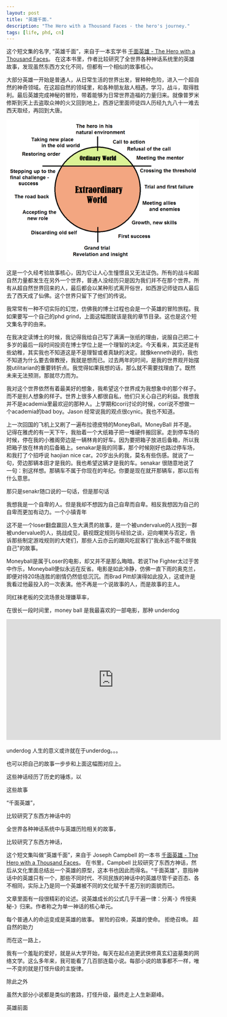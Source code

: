 ```yaml
---
layout: post
title: "英雄千面."
description: "The Hero with a Thousand Faces - the hero's journey."
tags: [life, phd, cn]
---
```


这个短文集的名字, “英雄千面”，来自于一本玄学书 [千面英雄 - The Hero with a Thousand Faces](https://www.amazon.com/Thousand-Faces-Collected-Joseph-Campbell/dp/1577315936/)。 在这本书里，作者比较研究了全世界各种神话系统里的英雄故事，发现虽然东西方文化不同，但都有一个相似的故事核心。

大部分英雄一开始是普通人，从日常生活的世界出发，冒种种危险，进入一个超自然的神奇领域。在这超自然的领域里，和各种朋友敌人相遇，学习，战斗，取得胜利。最后英雄完成神秘的冒险，带着能够为日常世界造福的力量归来。就像普罗米修斯到天上去盗取众神的火又回到地上，西游记里面师徒四人历经九九八十一难去西天取经，再回到大唐。

<img src="/resources/the_hero_journey.png" alt="hero journey"/> 

这是一个久经考验故事核心，因为它让人心生憧憬且又无法证伪。所有的战斗和超自然力量都发生在另外一个世界，普通人没经历只是因为我们并不在那个世界。所有从超自然世界回来的人，最后都会以某种形式离开俗世，如西游记师徒四人最后去了西天成了仙佛。这个世界只留下了他们的传说。

我常常有一种不切实际的幻觉，仿佛我的博士过程也会是一个英雄的冒险旅程。我如果要写一个自己的phd grind，上面这幅图就该是我的章节目录。这也是这个短文集名字的由来。

在我决定读博士的时候，我记得我给自己写了满满一张纸的理由，说服自己把二十多岁的最后一段时间投资在博士学位上是一个理智的决定。今天看来，其实还是有些幼稚，其实我也不知道这是不是理智或者真缺的决定。就像kenneth说的，我也不知道为什么要去做教授，我就是想而已。过去两年的时间，是我的世界观开始摆脱utilitarian的重要转折点。我觉得如果我想的话，那么就不需要找理由了。既然未来无法预测，那就尽力而为。

我对这个世界依然有着最美好的想象，我希望这个世界成为我想象中的那个样子。而不是别人想象的样子。世界上很多人都很自私，他们只关心自己的利益。我想我并不是academia里最欢迎的那种人。上学期和cori讨论的时候，cori说不想做一个academia的bad boy。Jason 经常说我的观点很cynic。我也不知道。 

上一次回国的飞机上又刷了一遍布拉德皮特的MoneyBall。MoneyBall 并不是。记得在雅虎的有一天下午，我抬着一个大纸箱子把一堆硬件搬回家。走到停车场的时候，停在我的小雅阁旁边是一辆林肯的好车。因为要把箱子放进后备箱，所以我把箱子放在林肯的后备箱上。senakar是我的同事，那个时候刚好也路过停车场，和我打了个招呼说 haojian nice car。20岁出头的我，莫名有些伤感。就说了一句，旁边那辆本田才是我的。我也希望这辆才是我的车。senakar 很随意地说了一句：别这样想。那辆车不属于你现在的年纪。你要是现在就开那辆车，那以后有什么意思。


那只是senakr随口说的一句话，但是那句话

我想我是一个自卑的人。但是我却不想因为自己自卑而自卑。相反我想因为自己的自卑而更加有动力。一个小镇青年

这不是一个loser翻盘赢回人生大满贯的故事，是一个被undervalue的人找到一群被undervalue的人，挑战成见，藐视既定规则与经验之谈，迎向嘲笑与否定，告诉那些制定游戏规则的大佬们，那些人云亦云的跟风吃屁客们"我永远不能不做我自己"的故事。

Moneyball是属于Loser的电影，却又并不是那么晦暗。若说The Fighter太过于苦中作乐，Moneyball便似永远在反省。电影是如此冷静，仿佛一直下雨的奥克兰，即便对待20场连胜的剧情仍然低低沉沉。而Brad Pitt却演得如此投入，这或许是我看过他最投入的一次表演。他不再是一个说故事的人，而是故事的主人。

同红袜老板的交流场景处理嫌草率，

在很长一段时间里，money ball 是我最喜欢的一部电影，那种 underdog 

<iframe width="560" height="315" src="https://www.youtube.com/embed/MfUbixnAnVQ" frameborder="0" allow="autoplay; encrypted-media" allowfullscreen></iframe>
 
underdog 人生的意义或许就在于underdog。。。

也可以把自己的故事一步步和上面这幅图对应上。


这些神话经历了历史的锤炼，以

这些故事


“千面英雄”，

比较研究了东西方神话中的

全世界各种神话系统中与英雄历险相关的故事，

比较研究了东西方神话，

这个短文集叫做“英雄千面”，来自于 Joseph Campbell 的一本书 [千面英雄 - The Hero with a Thousand Faces](https://www.amazon.com/Thousand-Faces-Collected-Joseph-Campbell/dp/1577315936/)。 
在书里，Campbell 比较研究了东西方神话，然后从文化里面总结出一个英雄的原型，这本书也因此而得名。“千面英雄”，意指神话中的英雄只有一个，那些不同时代、不同民族的神话中的英雄尽管千姿百态、各不相同，实际上乃是同一个英雄被不同的文化赋予千差万别的面貌而已。

文章里面有一段很精彩的论述。说英雄成长的公式几乎千遍一律：分离-》传授奥秘-》归来。作者称之为单一神话的核心单元。



每个普通人的命运变成是英雄的故事。
冒险的召唤，英雄的使命。
拒绝召唤。
超自然的助力

而在这一路上，




我有一个羞耻的爱好，就是从大学开始，每天在起点追更武侠修真玄幻盗墓类的网络文学。这么多年来，我可能看了几百部连载小说。每部小说的故事都不一样，唯一不变的就是打怪升级的主旋律。


除此之外

虽然大部分小说都是类似的套路，打怪升级，最终走上人生新巅峰。



英雄前面
